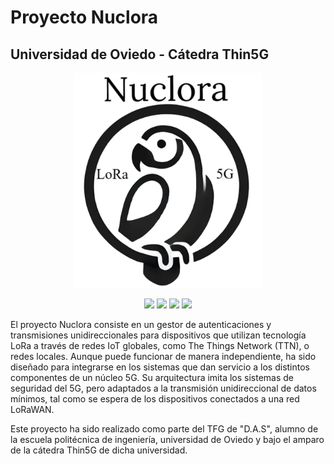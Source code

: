 # Proyecto Nuclora
## Universidad de Oviedo - Cátedra Thin5G

<p align="center">
  <img src="nuclora_logo.png" alt="Mi Logo" width="300">
</p>

<p align="center">
  <img src="https://img.shields.io/badge/Python-3.9%2B-blue?style=for-the-badge&logo=python">
  <img src="https://img.shields.io/badge/LoRaWAN-IoT-green?style=for-the-badge&logo=wifi">
  <img src="https://img.shields.io/badge/5G-IOT Integration-purple?style=for-the-badge&logo=globe">
  <img src="https://img.shields.io/badge/Versión-0.9.0-brightgreen?style=for-the-badge">
</p>


El proyecto Nuclora consiste en un gestor de autenticaciones y transmisiones unidireccionales para dispositivos que utilizan tecnología LoRa a través de redes IoT globales, como The Things Network (TTN), o redes locales. Aunque puede funcionar de manera independiente, ha sido diseñado para integrarse en los sistemas que dan servicio a los distintos componentes de un núcleo 5G. Su arquitectura imita los sistemas de seguridad del 5G, pero adaptados a la transmisión unidireccional de datos mínimos, tal como se espera de los dispositivos conectados a una red LoRaWAN.

Este proyecto ha sido realizado como parte del TFG de "D.A.S", alumno de la escuela politécnica de ingeniería, universidad de Oviedo y bajo el amparo de la cátedra Thin5G de dicha universidad.
